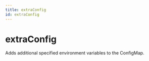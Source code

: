 ```yaml
---
title: extraConfig
id: extraConfig
---
```


# extraConfig

Adds additional specified environment variables to the ConfigMap.
